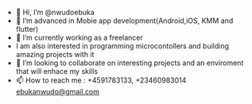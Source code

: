 - 👋 Hi, I’m @nwudoebuka
- 👀 I’m advanced in Mobie app development(Android,iOS, KMM and flutter)
- 🌱 I’m currently working as a freelancer
- I am also interested in programming microcontollers and building amazing projects with it
- 💞️ I’m looking to collaborate on interesting projects and an enviroment that will enhace my skills
- 📫 How to reach me : +4591783133, +23460983014 ebukanwudo@gmail.com

<!---
nwudoebuka/nwudoebuka is a ✨ special ✨ repository because its `README.md` (this file) appears on your GitHub profile.
You can click the Preview link to take a look at your changes.
--->
